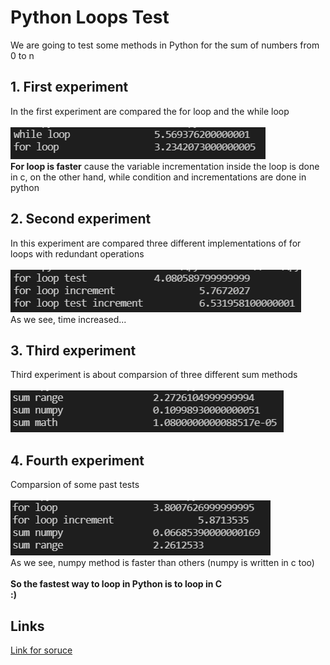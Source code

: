 # **Python Loops Test**
We are going to test some methods in Python for the sum of numbers from 0 to n

## **1.** First experiment
In the first experiment are compared the for loop and the while loop 
</br></br>
![Test1](Screens/test1.PNG)</br>
**For loop is faster** cause the variable incrementation inside the loop is done in c, on the other hand, while condition and incrementations are done in python

## **2.** Second experiment
In this experiment are compared three different implementations of for loops with redundant operations
</br></br>
![Test2](Screens/test2.PNG)</br>
As we see, time increased...
## **3.** Third experiment
Third experiment is about comparsion of three different sum methods
</br></br>
![Test3](Screens/test3.PNG)</br>

## **4.** Fourth experiment 
Comparsion of some past tests
</br></br>
![Test4](Screens/test4.PNG)</br>
As we see, numpy method is faster than others (numpy is written in c too)</br></br>
**So the fastest way to loop in Python is to loop in C**</br>
**:)**
</br>

## **Links**
[Link for soruce](https://www.youtube.com/watch?v=Qgevy75co8c)